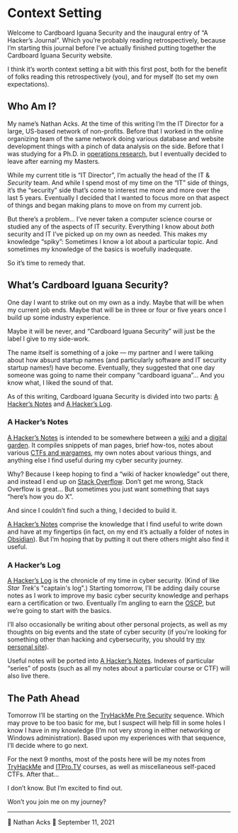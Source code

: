 # Context Setting

Welcome to Cardboard Iguana Security and the inaugural entry of “A Hacker’s Journal”. Which you’re probably reading retrospectively, because I’m starting this journal before I’ve actually finished putting together the Cardboard Iguana Security website.

I think it’s worth context setting a bit with this first post, both for the benefit of folks reading this retrospectively (you), and for myself (to set my own expectations).

## Who Am I?

My name’s Nathan Acks. At the time of this writing I’m the IT Director for a large, US-based network of non-profits. Before that I worked in the online organizing team of the same network doing various database and website development things with a pinch of data analysis on the side. Before that I was studying for a Ph.D. in [operations research](https://en.m.wikipedia.org/wiki/Operations_research), but I eventually decided to leave after earning my Masters.

While my current title is “IT Director”, I’m actually the head of the IT & *Security* team. And while I spend most of my time on the “IT” side of things, it’s the “security” side that’s come to interest me more and more over the last 5 years. Eventually I decided that I wanted to focus more on that aspect of things and began making plans to move on from my current job.

But there’s a problem… I’ve never taken a computer science course or studied any of the aspects of IT security. Everything I know about *both* security and IT I’ve picked up on my own as needed. This makes my knowledge “spiky”: Sometimes I know a lot about a particular topic. And sometimes my knowledge of the basics is woefully inadequate.

So it’s time to remedy that.

## What’s Cardboard Iguana Security?

One day I want to strike out on my own as a indy. Maybe that will be when my current job ends. Maybe that will be in three or four or five years once I build up some industry experience.

Maybe it will be never, and “Cardboard Iguana Security” will just be the label I give to my side-work.

The name itself is something of a joke — my partner and I were talking about how absurd startup names (and particularly software and IT security startup names!) have become. Eventually, they suggested that one day someone was going to name their company “cardboard iguana”… And you know what, I liked the sound of that.

As of this writing, Cardboard Iguana Security is divided into two parts: [A Hacker’s Notes](../notes.md) and [A Hacker’s Log](../log.md).

### A Hacker’s Notes

[A Hacker’s Notes](../notes.md) is intended to be somewhere between a [wiki](https://en.m.wikipedia.org/wiki/Wiki) and a [digital garden](https://maggieappleton.com/garden-history). It compiles snippets of man pages, brief how-tos, notes about various [CTFs and wargames](https://en.m.wikipedia.org/wiki/Wargame_%28hacking%29), my own notes about various things, and anything else I find useful during my cyber security journey.

Why? Because I keep hoping to find a “wiki of hacker knowledge” out there, and instead I end up on [Stack Overflow](https://stackoverflow.com). Don’t get me wrong, Stack Overflow is great… But sometimes you just want something that says “here’s how you do X”.

And since I couldn’t find such a thing, I decided to build it.

[A Hacker’s Notes](../notes.md) comprise the knowledge that I find useful to write down and have at my fingertips (in fact, on my end it’s actually a folder of notes in [Obsidian](https://obsidian.md/)). But I’m hoping that by putting it out there others might also find it useful.

### A Hacker’s Log

[A Hacker’s Log](../log.md) is the chronicle of my time in cyber security. (Kind of like *Star Trek*'s "captain's log".) Starting tomorrow, I’ll be adding daily course notes as I work to improve my basic cyber security knowledge and perhaps earn a certification or two. Eventually I’m angling to earn the [OSCP](https://www.offensive-security.com/pwk-oscp/), but we’re going to  start with the basics.

I’ll also occasionally be writing about other personal projects, as well as my thoughts on big events and the state of cyber security (if you're looking for something other than hacking and cybersecurity, you should try [my personal site](https://necopinus.xyz)).

Useful notes will be ported into [A Hacker’s Notes](../notes.md). Indexes of particular “series” of posts (such as all my notes about a particular course or CTF) will also live there.

## The Path Ahead

Tomorrow I’ll be starting on the [TryHackMe Pre Security](https://tryhackme.com/path/outline/presecurity) sequence. Which may prove to be too basic for me, but I suspect will help fill in some holes I know I have in my knowledge (I’m not very strong in either networking or Windows administration). Based upon my experiences with that sequence, I’ll decide where to go next.

For the next 9 months, most of the posts here will be my notes from [TryHackMe](https://tryhackme.com/) and [ITPro.TV](https://itpro.tv/) courses, as well as miscellaneous self-paced CTFs. After that…

I don’t know. But I’m excited to find out.

Won’t you join me on my journey?

- - - -

👤 Nathan Acks
📅 September 11, 2021
